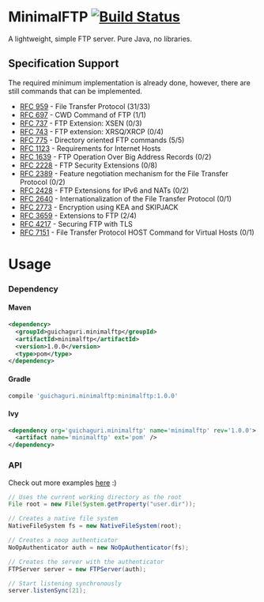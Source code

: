 # MinimalFTP [![Build Status](https://travis-ci.org/Guichaguri/MinimalFTP.svg?branch=master)](https://travis-ci.org/Guichaguri/MinimalFTP)
A lightweight, simple FTP server. Pure Java, no libraries.

## Specification Support
The required minimum implementation is already done, however, there are still commands that can be implemented.

* [RFC 959](https://tools.ietf.org/html/rfc959) - File Transfer Protocol (31/33)
* [RFC 697](https://tools.ietf.org/html/rfc697) - CWD Command of FTP (1/1)
* [RFC 737](https://tools.ietf.org/html/rfc737) - FTP Extension: XSEN (0/3)
* [RFC 743](https://tools.ietf.org/html/rfc743) - FTP extension: XRSQ/XRCP (0/4)
* [RFC 775](https://tools.ietf.org/html/rfc775) - Directory oriented FTP commands (5/5)
* [RFC 1123](https://tools.ietf.org/html/rfc1123#page-29) - Requirements for Internet Hosts
* [RFC 1639](https://tools.ietf.org/html/rfc1639) - FTP Operation Over Big Address Records (0/2)
* [RFC 2228](https://tools.ietf.org/html/rfc2228) - FTP Security Extensions (0/8)
* [RFC 2389](https://tools.ietf.org/html/rfc2389) - Feature negotiation mechanism for the File Transfer Protocol (0/2)
* [RFC 2428](https://tools.ietf.org/html/rfc2428) - FTP Extensions for IPv6 and NATs (0/2)
* [RFC 2640](https://tools.ietf.org/html/rfc2640) - Internationalization of the File Transfer Protocol (0/1)
* [RFC 2773](https://tools.ietf.org/html/rfc2773) - Encryption using KEA and SKIPJACK
* [RFC 3659](https://tools.ietf.org/html/rfc3659) - Extensions to FTP (2/4)
* [RFC 4217](https://tools.ietf.org/html/rfc4217) - Securing FTP with TLS
* [RFC 7151](https://tools.ietf.org/html/rfc7151) - File Transfer Protocol HOST Command for Virtual Hosts (0/1)

# Usage

### Dependency
#### Maven
```xml
<dependency>
  <groupId>guichaguri.minimalftp</groupId>
  <artifactId>minimalftp</artifactId>
  <version>1.0.0</version>
  <type>pom</type>
</dependency>
```

#### Gradle
```groovy
compile 'guichaguri.minimalftp:minimalftp:1.0.0'
```

#### Ivy
```xml
<dependency org='guichaguri.minimalftp' name='minimalftp' rev='1.0.0'>
  <artifact name='minimalftp' ext='pom' />
</dependency>
```

### API
Check out more examples [here](https://github.com/Guichaguri/MinimalFTP/tree/master/src/test/java/guichaguri/minimalftp) :)

```java
// Uses the current working directory as the root
File root = new File(System.getProperty("user.dir"));

// Creates a native file system
NativeFileSystem fs = new NativeFileSystem(root);

// Creates a noop authenticator
NoOpAuthenticator auth = new NoOpAuthenticator(fs);

// Creates the server with the authenticator
FTPServer server = new FTPServer(auth);

// Start listening synchronously
server.listenSync(21);
```